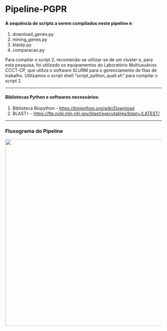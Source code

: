# Pipeline-PGPR

#### A sequência de scripts a serem compilados neste pipeline é: 

1. download_genes.py
2. mining_genes.py
3. blastp.py
4. comparacao.py

Para compilar o script 2, recomenda-se utilizar-se de um cluster e, para esta pesquisa, foi utilizado os equipamentos do Laboratório Multiusuários CCCT-CP, que utiliza o software SLURM para o gerenciamento de filas de trabalho. Utilizamos o script shell "script_python_quali.sh" para compilar o script 2.

-------------------------------------------------------------------------------------------------------------------------------------------------------------------------


#### Bibliotecas Python e softwares necessários:

1. Biblioteca Biopython - https://biopython.org/wiki/Download
2. BLAST+ - https://ftp.ncbi.nlm.nih.gov/blast/executables/blast+/LATEST/

-------------------------------------------------------------------------------------------------------------------------------------------------------------------------


### Fluxograma do Pipeline 

<div align="center">
<img src="https://user-images.githubusercontent.com/102994978/173716159-e2d8db4d-7857-4bdd-a065-d0b5479a4ce2.png" width="600px" /> 
</div>

     
     
     
  

